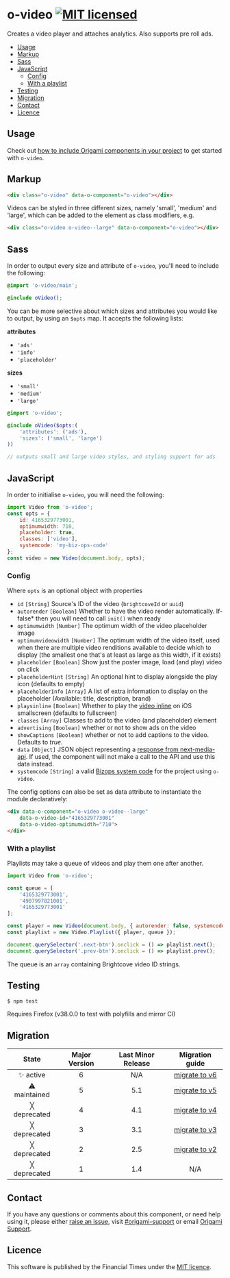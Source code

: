 # o-video [![MIT licensed](https://img.shields.io/badge/license-MIT-blue.svg)](#licence)

Creates a video player and attaches analytics. Also supports pre roll ads.

- [Usage](#usage)
- [Markup](#markup)
- [Sass](#sass)
- [JavaScript](#javascript)
	- [Config](#config)
	- [With a playlist](#with-a-playlist)
- [Testing](#testing)
- [Migration](#migration)
- [Contact](#contact)
- [Licence](#licence)

## Usage

Check out [how to include Origami components in your project](https://origami.ft.com/docs/components/#including-origami-components-in-your-project) to get started with `o-video`.

## Markup

```html
<div class="o-video" data-o-component="o-video"></div>
```

Videos can be styled in three different sizes, namely 'small', 'medium' and 'large', which can be added to the element as class modifiers, e.g.

```html
<div class="o-video o-video--large" data-o-component="o-video"></div>
```

## Sass

In order to output every size and attribute of `o-video`, you'll need to include the following:

```scss
@import 'o-video/main';

@include oVideo();
```

You can be more selective about which sizes and attributes you would like to output, by using an `$opts` map. It accepts the following lists:

**attributes**
- `'ads'`
- `'info'`
- `'placeholder'`

**sizes**
- `'small'`
- `'medium'`
- `'large'`

```scss
@import 'o-video';

@include oVideo($opts:(
	'attributes': ('ads'),
	'sizes': ('small', 'large')
))

// outputs small and large video styles, and styling support for ads
```

## JavaScript

In order to initialise `o-video`, you will need the following:

```js
import Video from 'o-video';
const opts = {
	id: 4165329773001,
	optimumwidth: 710,
	placeholder: true,
	classes: ['video'],
	systemcode: 'my-biz-ops-code'
};
const video = new Video(document.body, opts);
```

### Config

Where `opts` is an optional object with properties

- `id` `[String]` Source's ID of the video (`brightcoveId` or `uuid`)
- `autorender` `[Boolean]` Whether to have the video render automatically. If-false* then you will need to call `init()` when ready
- `optimumwidth` `[Number]` The optimum width of the video placeholder image
- `optimumvideowidth` `[Number]` The optimum width of the video itself, used when there are multiple video renditions available to
 decide which to display (the smallest one that's at least as large as this width, if it exists)
- `placeholder` `[Boolean]` Show just the poster image, load (and play) video on click
- `placeholderHint` `[String]` An optional hint to display alongside the play icon (defaults to empty)
- `placeholderInfo` `[Array]` A list of extra information to display on the placeholder (Available: title, description, brand)
- `playsinline` `[Boolean]` Whether to play the [video inline](https://webkit.org/blog/6784/new-video-policies-for-ios/) on iOS smallscreen (defaults to fullscreen)
- `classes` `[Array]` Classes to add to the video (and placeholder) element
- `advertising` `[Boolean]` whether or not to show ads on the video
- `showCaptions` `[Boolean]` whether or not to add captions to the video. Defaults to *true*.
- `data` `[Object]` JSON object representing a [response from next-media-api](https://next-media-api.ft.com/v1/eebe9cb5-8d4c-3bd7-8dd9-50e869e2f526). If used, the component will not make a call to the API and use this data instead.
- `systemcode` `[String]` a valid [Bizops system code](https://biz-ops.in.ft.com/list/Systems) for the project using `o-video`.

The config options can also be set as data attribute to instantiate the module declaratively:

```html
<div data-o-component="o-video o-video--large"
	data-o-video-id="4165329773001"
	data-o-video-optimumwidth="710">
</div>
```

### With a playlist

Playlists may take a queue of videos and play them one after another.

```js
import Video from 'o-video';

const queue = [
	'4165329773001',
	'4907997821001',
	'4165329773001'
];

const player = new Video(document.body, { autorender: false, systemcode: 'my-biz-ops-code' });
const playlist = new Video.Playlist({ player, queue });

document.querySelector('.next-btn').onclick = () => playlist.next();
document.querySelector('.prev-btn').onclick = () => playlist.prev();
```

The queue is an `array` containing Brightcove video ID strings.

## Testing
```
$ npm test
```
Requires Firefox (v38.0.0 to test with polyfills and mirror CI)


## Migration

State | Major Version | Last Minor Release | Migration guide |
:---: | :---: | :---: | :---:
✨ active | 6 | N/A | [migrate to v6](MIGRATION.md#migrating-from-v5-to-v6) |
⚠ maintained | 5 | 5.1 | [migrate to v5](MIGRATION.md#migrating-from-v4-to-v5) |
╳ deprecated| 4 | 4.1 | [migrate to v4](MIGRATION.md#migrating-from-v3-to-v4) |
╳ deprecated | 3 | 3.1 | [migrate to v3](MIGRATION.md#migrating-from-v2-to-v3) |
╳ deprecated | 2 | 2.5 | [migrate to v2](MIGRATION.md#migrating-from-v1-to-v2) |
╳ deprecated | 1 | 1.4 | N/A |

## Contact

If you have any questions or comments about this component, or need help using it, please either [raise an issue](https://github.com/Financial-Times/o-loading/issues), visit [#origami-support](https://financialtimes.slack.com/messages/origami-support/) or email [Origami Support](mailto:origami-support@ft.com).

## Licence

This software is published by the Financial Times under the [MIT licence](http://opensource.org/licenses/MIT).
